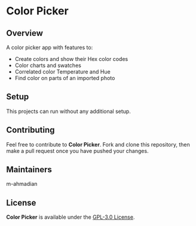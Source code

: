 # Color Picker

## Overview

A color picker app with features to:
* Create colors and show their Hex color codes
* Color charts and swatches
* Correlated color Temperature and Hue
* Find color on parts of an imported photo


## Setup

This projects can run without any additional setup.


## Contributing
Feel free to contribute to **Color Picker**. Fork and clone this repository, then make a pull request once you have pushed your changes.

## Maintainers
m-ahmadian

## License
**Color Picker** is available under the [GPL-3.0 License](https://github.com/m-ahmadian/Color-Picker/blob/master/LICENSE).
